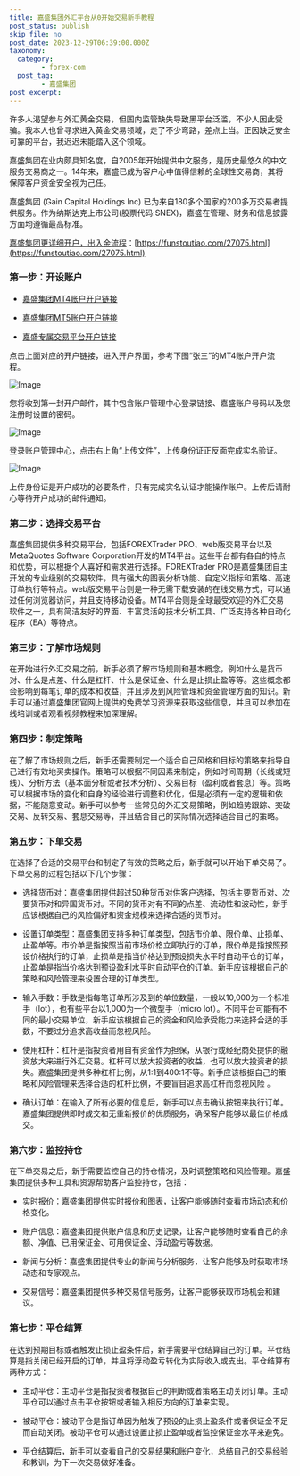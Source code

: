```yaml
---
title: 嘉盛集团外汇平台从0开始交易新手教程
post_status: publish
skip_file: no
post_date: 2023-12-29T06:39:00.000Z
taxonomy:
  category:
        - forex-com
  post_tag:
        - 嘉盛集团
post_excerpt: 
---
```

许多人渴望参与外汇黄金交易，但国内监管缺失导致黑平台泛滥，不少人因此受骗。我本人也曾寻求进入黄金交易领域，走了不少弯路，差点上当。正因缺乏安全可靠的平台，我迟迟未能踏入这个领域。

嘉盛集团在业内颇具知名度，自2005年开始提供中文服务，是历史最悠久的中文服务交易商之一。14年来，嘉盛已成为客户心中值得信赖的全球性交易商，其将保障客户资金安全视为己任。

嘉盛集团 (Gain Capital Holdings Inc) 已为来自180多个国家的200多万交易者提供服务。作为纳斯达克上市公司(股票代码:SNEX)，嘉盛在管理、财务和信息披露方面均遵循最高标准。

[嘉盛集团更详细开户，出入金流程](https://funstoutiao.com/27075.html)：[https://funstoutiao.com/27075.html](https://funstoutiao.com/27075.html)

### 第一步：开设账户

* [嘉盛集团MT4账户开户链接](https://s.ssgg.net/jsmt4)

* [嘉盛集团MT5账户开户链接](https://s.ssgg.net/jsmt5)

* [嘉盛专属交易平台开户链接](https://s.ssgg.net/js)

点击上面对应的开户链接，进入开户界面，参考下图“张三”的MT4账户开户流程。

![Image](https://prod-files-secure.s3.us-west-2.amazonaws.com/39ed1227-6d7d-4570-be36-9ccd4a2c4241/7a167aea-686b-400d-af59-4e18eb607a40/640.png?X-Amz-Algorithm=AWS4-HMAC-SHA256&X-Amz-Content-Sha256=UNSIGNED-PAYLOAD&X-Amz-Credential=ASIAZI2LB466YJFH5IMQ%2F20251006%2Fus-west-2%2Fs3%2Faws4_request&X-Amz-Date=20251006T161308Z&X-Amz-Expires=3600&X-Amz-Security-Token=IQoJb3JpZ2luX2VjEPX%2F%2F%2F%2F%2F%2F%2F%2F%2F%2FwEaCXVzLXdlc3QtMiJHMEUCIGkqeTRpg0xjcgpgzOwE74%2BVJZJ%2Bq0TjbLoS4%2FxNKAODAiEAs9wQ6Cfi3JdAcF9RhDD1797ESouF3kiRdbWV96fDLFAqiAQIjv%2F%2F%2F%2F%2F%2F%2F%2F%2F%2FARAAGgw2Mzc0MjMxODM4MDUiDGyuRCmnB2bNUkpMCCrcAwZb%2FwuCkiyN33x0rNmj7dNR6lSx1tzhVIdjhXJ%2BO%2Bmp0c2meZnDZUqRzh22pJPA1lR41wfVetX7g7b50686dKJ83rv7RrpbSBy%2F8IZsM7AnybGfqE7BMqOZhoEWoCWufVjyMPy2TK62O75iRQHRBoQgQRg4n3XE1VELiabUTyJqFsO7WRjnjUHt6tDMLsDo93mTOmz0C7GxahMi6uE9SaXsbSuYOahbs91AF6eG17MdPV%2FDHpR%2F0iCfLc2%2Fys2Iw7eomun1knyYd%2BOKfz84ZNtMCfaPJdrHk8882KUE4ErgxeAbCqc11f6930j2Io%2FRvFMrD3nJhqF2nTI4loljGEF7eqgnLWDtTfpA4C7F7d8i0Yy4SKIgWlO5JkVqvXRuW9PlY%2FR4OVBug1JcOH34D83%2BzWDAsdb5nryxrE9JM3KGGoMiFKSauLXtc8gjgUK1Gt95FebJ1GOYvDPATyZ24pSY7cWDnPkBmR8K%2F3k0erB7PpuRuHCiOa7G7Nx%2Blv81S%2BL550H5obCzJ5NCqSGCU9u22LNtMD1%2FFDcmfvsuLFuYM5s5bAgGA7W%2F%2FbDpe20ZhNqFm%2Ba%2B29m6%2BDCl46T8tZWSB51aEBWCj4SLEK3612HLX7P%2FFph%2BkhvlUspFMI%2F%2FjscGOqUBj8OJDZhiAi5Iw%2FR2wo4KXqJgTEEFDgjk7Z8UQaycZlufFndoEV39uy%2BMLQIp32a3OapTld2ZF1QjwC2hfw2y4aCCchhzQKyBPtme6PoK2ac125ZQsV7Q18U7pXGbWF5NOfTk7Q%2FvqFB9QVi5SQpDpzE244O0I%2BWqmdqX51fkIJwfM%2BbzFztk%2FMhspzQ%2FAsFDb2XPn8tf2cH9taJ%2FyosIfTX1hsH%2F&X-Amz-Signature=b1ff52b11f805cb190b688da79c5999d1f01060db634618bcc6ef0fa79249931&X-Amz-SignedHeaders=host&x-amz-checksum-mode=ENABLED&x-id=GetObject)

您将收到第一封开户邮件，其中包含账户管理中心登录链接、嘉盛账户号码以及您注册时设置的密码。

![Image](https://prod-files-secure.s3.us-west-2.amazonaws.com/39ed1227-6d7d-4570-be36-9ccd4a2c4241/eaa1c6b3-2877-4284-a0e1-530e222c27fb/image.png?X-Amz-Algorithm=AWS4-HMAC-SHA256&X-Amz-Content-Sha256=UNSIGNED-PAYLOAD&X-Amz-Credential=ASIAZI2LB466YJFH5IMQ%2F20251006%2Fus-west-2%2Fs3%2Faws4_request&X-Amz-Date=20251006T161308Z&X-Amz-Expires=3600&X-Amz-Security-Token=IQoJb3JpZ2luX2VjEPX%2F%2F%2F%2F%2F%2F%2F%2F%2F%2FwEaCXVzLXdlc3QtMiJHMEUCIGkqeTRpg0xjcgpgzOwE74%2BVJZJ%2Bq0TjbLoS4%2FxNKAODAiEAs9wQ6Cfi3JdAcF9RhDD1797ESouF3kiRdbWV96fDLFAqiAQIjv%2F%2F%2F%2F%2F%2F%2F%2F%2F%2FARAAGgw2Mzc0MjMxODM4MDUiDGyuRCmnB2bNUkpMCCrcAwZb%2FwuCkiyN33x0rNmj7dNR6lSx1tzhVIdjhXJ%2BO%2Bmp0c2meZnDZUqRzh22pJPA1lR41wfVetX7g7b50686dKJ83rv7RrpbSBy%2F8IZsM7AnybGfqE7BMqOZhoEWoCWufVjyMPy2TK62O75iRQHRBoQgQRg4n3XE1VELiabUTyJqFsO7WRjnjUHt6tDMLsDo93mTOmz0C7GxahMi6uE9SaXsbSuYOahbs91AF6eG17MdPV%2FDHpR%2F0iCfLc2%2Fys2Iw7eomun1knyYd%2BOKfz84ZNtMCfaPJdrHk8882KUE4ErgxeAbCqc11f6930j2Io%2FRvFMrD3nJhqF2nTI4loljGEF7eqgnLWDtTfpA4C7F7d8i0Yy4SKIgWlO5JkVqvXRuW9PlY%2FR4OVBug1JcOH34D83%2BzWDAsdb5nryxrE9JM3KGGoMiFKSauLXtc8gjgUK1Gt95FebJ1GOYvDPATyZ24pSY7cWDnPkBmR8K%2F3k0erB7PpuRuHCiOa7G7Nx%2Blv81S%2BL550H5obCzJ5NCqSGCU9u22LNtMD1%2FFDcmfvsuLFuYM5s5bAgGA7W%2F%2FbDpe20ZhNqFm%2Ba%2B29m6%2BDCl46T8tZWSB51aEBWCj4SLEK3612HLX7P%2FFph%2BkhvlUspFMI%2F%2FjscGOqUBj8OJDZhiAi5Iw%2FR2wo4KXqJgTEEFDgjk7Z8UQaycZlufFndoEV39uy%2BMLQIp32a3OapTld2ZF1QjwC2hfw2y4aCCchhzQKyBPtme6PoK2ac125ZQsV7Q18U7pXGbWF5NOfTk7Q%2FvqFB9QVi5SQpDpzE244O0I%2BWqmdqX51fkIJwfM%2BbzFztk%2FMhspzQ%2FAsFDb2XPn8tf2cH9taJ%2FyosIfTX1hsH%2F&X-Amz-Signature=64d3d83bce653bf4a0bca7af0751915429de0d508ac5ffd6931d07191f375be8&X-Amz-SignedHeaders=host&x-amz-checksum-mode=ENABLED&x-id=GetObject)

登录账户管理中心，点击右上角“上传文件”，上传身份证正反面完成实名验证。

![Image](https://prod-files-secure.s3.us-west-2.amazonaws.com/39ed1227-6d7d-4570-be36-9ccd4a2c4241/54090639-09fc-46b4-a135-e0289f707147/image.png?X-Amz-Algorithm=AWS4-HMAC-SHA256&X-Amz-Content-Sha256=UNSIGNED-PAYLOAD&X-Amz-Credential=ASIAZI2LB466YJFH5IMQ%2F20251006%2Fus-west-2%2Fs3%2Faws4_request&X-Amz-Date=20251006T161308Z&X-Amz-Expires=3600&X-Amz-Security-Token=IQoJb3JpZ2luX2VjEPX%2F%2F%2F%2F%2F%2F%2F%2F%2F%2FwEaCXVzLXdlc3QtMiJHMEUCIGkqeTRpg0xjcgpgzOwE74%2BVJZJ%2Bq0TjbLoS4%2FxNKAODAiEAs9wQ6Cfi3JdAcF9RhDD1797ESouF3kiRdbWV96fDLFAqiAQIjv%2F%2F%2F%2F%2F%2F%2F%2F%2F%2FARAAGgw2Mzc0MjMxODM4MDUiDGyuRCmnB2bNUkpMCCrcAwZb%2FwuCkiyN33x0rNmj7dNR6lSx1tzhVIdjhXJ%2BO%2Bmp0c2meZnDZUqRzh22pJPA1lR41wfVetX7g7b50686dKJ83rv7RrpbSBy%2F8IZsM7AnybGfqE7BMqOZhoEWoCWufVjyMPy2TK62O75iRQHRBoQgQRg4n3XE1VELiabUTyJqFsO7WRjnjUHt6tDMLsDo93mTOmz0C7GxahMi6uE9SaXsbSuYOahbs91AF6eG17MdPV%2FDHpR%2F0iCfLc2%2Fys2Iw7eomun1knyYd%2BOKfz84ZNtMCfaPJdrHk8882KUE4ErgxeAbCqc11f6930j2Io%2FRvFMrD3nJhqF2nTI4loljGEF7eqgnLWDtTfpA4C7F7d8i0Yy4SKIgWlO5JkVqvXRuW9PlY%2FR4OVBug1JcOH34D83%2BzWDAsdb5nryxrE9JM3KGGoMiFKSauLXtc8gjgUK1Gt95FebJ1GOYvDPATyZ24pSY7cWDnPkBmR8K%2F3k0erB7PpuRuHCiOa7G7Nx%2Blv81S%2BL550H5obCzJ5NCqSGCU9u22LNtMD1%2FFDcmfvsuLFuYM5s5bAgGA7W%2F%2FbDpe20ZhNqFm%2Ba%2B29m6%2BDCl46T8tZWSB51aEBWCj4SLEK3612HLX7P%2FFph%2BkhvlUspFMI%2F%2FjscGOqUBj8OJDZhiAi5Iw%2FR2wo4KXqJgTEEFDgjk7Z8UQaycZlufFndoEV39uy%2BMLQIp32a3OapTld2ZF1QjwC2hfw2y4aCCchhzQKyBPtme6PoK2ac125ZQsV7Q18U7pXGbWF5NOfTk7Q%2FvqFB9QVi5SQpDpzE244O0I%2BWqmdqX51fkIJwfM%2BbzFztk%2FMhspzQ%2FAsFDb2XPn8tf2cH9taJ%2FyosIfTX1hsH%2F&X-Amz-Signature=c24bd7a34afd1331f680ac932f3e90041652dc9b8ec4a4e2097c61d407d85456&X-Amz-SignedHeaders=host&x-amz-checksum-mode=ENABLED&x-id=GetObject)

上传身份证是开户成功的必要条件，只有完成实名认证才能操作账户。上传后请耐心等待开户成功的邮件通知。

### 第二步：选择交易平台

嘉盛集团提供多种交易平台，包括FOREXTrader PRO、web版交易平台以及MetaQuotes Software Corporation开发的MT4平台。这些平台都有各自的特点和优势，可以根据个人喜好和需求进行选择。FOREXTrader PRO是嘉盛集团自主开发的专业级别的交易软件，具有强大的图表分析功能、自定义指标和策略、高速订单执行等特点。web版交易平台则是一种无需下载安装的在线交易方式，可以通过任何浏览器访问，并且支持移动设备。MT4平台则是全球最受欢迎的外汇交易软件之一，具有简洁友好的界面、丰富灵活的技术分析工具、广泛支持各种自动化程序（EA）等特点。

### 第三步：了解市场规则

在开始进行外汇交易之前，新手必须了解市场规则和基本概念，例如什么是货币对、什么是点差、什么是杠杆、什么是保证金、什么是止损止盈等等。这些概念都会影响到每笔订单的成本和收益，并且涉及到风险管理和资金管理方面的知识。新手可以通过嘉盛集团官网上提供的免费学习资源来获取这些信息，并且可以参加在线培训或者观看视频教程来加深理解。

### 第四步：制定策略

在了解了市场规则之后，新手还需要制定一个适合自己风格和目标的策略来指导自己进行有效地买卖操作。策略可以根据不同因素来制定，例如时间周期（长线或短线）、分析方法（基本面分析或者技术分析）、交易目标（盈利或者套息）等。策略可以根据市场的变化和自身的经验进行调整和优化，但是必须有一定的逻辑和依据，不能随意变动。新手可以参考一些常见的外汇交易策略，例如趋势跟踪、突破交易、反转交易、套息交易等，并且结合自己的实际情况选择适合自己的策略。

### 第五步：下单交易

在选择了合适的交易平台和制定了有效的策略之后，新手就可以开始下单交易了。下单交易的过程包括以下几个步骤：

* 选择货币对：嘉盛集团提供超过50种货币对供客户选择，包括主要货币对、次要货币对和异国货币对。不同的货币对有不同的点差、流动性和波动性，新手应该根据自己的风险偏好和资金规模来选择合适的货币对。

* 设置订单类型：嘉盛集团支持多种订单类型，包括市价单、限价单、止损单、止盈单等。市价单是指按照当前市场价格立即执行的订单，限价单是指按照预设价格执行的订单，止损单是指当价格达到预设损失水平时自动平仓的订单，止盈单是指当价格达到预设盈利水平时自动平仓的订单。新手应该根据自己的策略和风险管理来设置合理的订单类型。

* 输入手数：手数是指每笔订单所涉及到的单位数量，一般以10,000为一个标准手（lot），也有些平台以1,000为一个微型手（micro lot）。不同平台可能有不同的最小交易单位，新手应该根据自己的资金和风险承受能力来选择合适的手数，不要过分追求高收益而忽视风险。

* 使用杠杆：杠杆是指投资者用自有资金作为担保，从银行或经纪商处提供的融资放大来进行外汇交易。杠杆可以放大投资者的收益，也可以放大投资者的损失。嘉盛集团提供多种杠杆比例，从1:1到400:1不等。新手应该根据自己的策略和风险管理来选择合适的杠杆比例，不要盲目追求高杠杆而忽视风险 。

* 确认订单：在输入了所有必要的信息后，新手可以点击确认按钮来执行订单。嘉盛集团提供即时成交和无重新报价的优质服务，确保客户能够以最佳价格成交。

### 第六步：监控持仓

在下单交易之后，新手需要监控自己的持仓情况，及时调整策略和风险管理。嘉盛集团提供多种工具和资源帮助客户监控持仓，包括：

* 实时报价：嘉盛集团提供实时报价和图表，让客户能够随时查看市场动态和价格变化。

* 账户信息：嘉盛集团提供账户信息和历史记录，让客户能够随时查看自己的余额、净值、已用保证金、可用保证金、浮动盈亏等数据。

* 新闻与分析：嘉盛集团提供专业的新闻与分析服务，让客户能够及时获取市场动态和专家观点。

* 交易信号：嘉盛集团提供多种交易信号服务，让客户能够获取市场机会和建议。

### 第七步：平仓结算

在达到预期目标或者触发止损止盈条件后，新手需要平仓结算自己的订单。平仓结算是指关闭已经开启的订单，并且将浮动盈亏转化为实际收入或支出。平仓结算有两种方式：

* 主动平仓：主动平仓是指投资者根据自己的判断或者策略主动关闭订单。主动平仓可以通过点击平仓按钮或者输入相反方向的订单来实现。

* 被动平仓：被动平仓是指订单因为触发了预设的止损止盈条件或者保证金不足而自动关闭。被动平仓可以通过设置止损止盈单或者监控保证金水平来避免。

* 平仓结算后，新手可以查看自己的交易结果和账户变化，总结自己的交易经验和教训，为下一次交易做好准备。